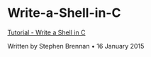# Write-a-Shell-in-C

[Tutorial - Write a Shell in C](https://brennan.io/2015/01/16/write-a-shell-in-c/)

Written by Stephen Brennan • 16 January 2015
